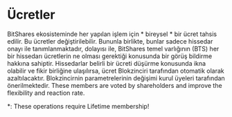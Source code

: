 # Ücretler

BitShares ekosisteminde her yapılan işlem için * bireysel * bir ücret tahsis edilir. Bu ücretler değiştirilebilir. Bununla birlikte, bunlar sadece hissedar onayı ile tanımlanmaktadır, dolayısı ile, BitShares temel varlığının (BTS) her bir hissedarı ücretlerin ne olması gerektiği konusunda bir görüş bildirme hakkına sahiptir. Hissedarlar belirli bir ücreti düşürme konusunda ikna olabilir ve fikir birliğine ulaşılırsa, ücret Blokzinciri tarafından otomatik olarak azaltılacaktır. Blokzincirnin parametrelerinin değişimi kurul üyeleri tarafından önerilmektedir. These members are voted by shareholders and improve the flexibility and reaction rate.

\*: These operations require Lifetime membership!
